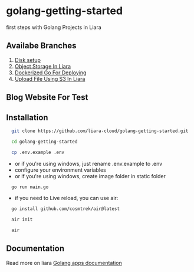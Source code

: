 # golang-getting-started
first steps with Golang Projects in Liara

## Availabe Branches

1.  [Disk setup](https://github.com/liara-cloud/golang-getting-started/tree/diskSetup)
2.  [Object Storage In Liara](https://github.com/liara-cloud/golang-getting-started/tree/upload-using-s3)
3.  [Dockerized Go For Deploying](https://github.com/liara-cloud/golang-getting-started/tree/go-dockerized)
4.  [Upload File Using S3 In Liara](https://github.com/liara-cloud/golang-getting-started/tree/upload-using-s3)

## Blog Website For Test
## Installation

```bash
  git clone https://github.com/liara-cloud/golang-getting-started.git
```
```bash
  cd golang-getting-started
```
```bash
  cp .env.example .env
```
- or if you're using windows, just rename .env.example to .env
- configure your environment variables
- or if you're using windows, create image folder in static folder
```bash
  go run main.go
```
- if you need to Live reload, you can use air:
```bash
  go install github.com/cosmtrek/air@latest
```
```bash
  air init
```
```bash
  air
```

## Documentation
Read more on liara [Golang apps documentation](https://docs.liara.ir/app-deploy/golang/getting-started/)
